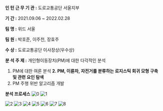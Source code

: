 **인 턴 근 무 기 관 :** 도로교통공단 서울지부
 
**기 간 :** 2021.09.06 ~ 2022.02.28
 
**팀 명 :** 위드 서울
 
**팀 원 :** 박호준, 이주천, 장효주

**수 상 :** 도로교통공단 이사장상(우수상)


**분 석 주 제 :** 개인형이동장치(PM)에 대한 다각적인 분석 

1. PM에 대한 여론 분석
**2. PM, 이륜차, 자전거를 분류하는 로지스틱 회귀 모형 구축 및 관련 요인 탐색**
3. PM 주행 위반 알고리즘 개발




**분석 프로세스**
![0](https://user-images.githubusercontent.com/91238910/182102420-4b8d55cf-ecb8-4ec2-a9df-24070459ca1c.png)
![1](https://user-images.githubusercontent.com/91238910/182102417-27fc26b2-3849-49ee-9191-06d56850c9e9.png)

![2](https://user-images.githubusercontent.com/91238910/182102422-84adeebb-6f23-4f31-9066-3dee98e4879d.png)
![3](https://user-images.githubusercontent.com/91238910/182102427-523f1ee0-6fa4-405b-9633-782a1d02d6e5.png)
![4](https://user-images.githubusercontent.com/91238910/182102429-0467c4fa-9d8a-44e0-8b6d-362df785af28.png)
![5](https://user-images.githubusercontent.com/91238910/182102433-55a7abeb-2e79-4949-9ede-c24e71e35fe3.png)
![6](https://user-images.githubusercontent.com/91238910/182102435-d9ce690c-acbf-4d58-9a26-491aef9e7708.png)
![7](https://user-images.githubusercontent.com/91238910/182102437-829a77ec-8e64-42df-b997-9aaf19c10322.png)
![8](https://user-images.githubusercontent.com/91238910/182102443-2a1b9e04-7842-48ba-98c0-4531a2e8237e.png)



